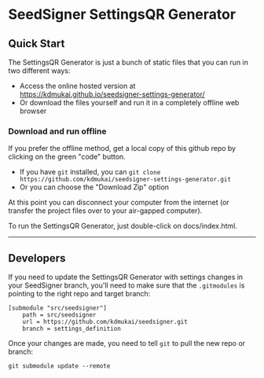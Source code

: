 # SeedSigner SettingsQR Generator


## Quick Start
The SettingsQR Generator is just a bunch of static files that you can run in two different ways:

* Access the online hosted version at https://kdmukai.github.io/seedsigner-settings-generator/
* Or download the files yourself and run it in a completely offline web browser

### Download and run offline
If you prefer the offline method, get a local copy of this github repo by clicking on the green "code" button.

* If you have `git` installed, you can `git clone https://github.com/kdmukai/seedsigner-settings-generator.git`
* Or you can choose the "Download Zip" option

At this point you can disconnect your computer from the internet (or transfer the project files over to your air-gapped computer).

To run the SettingsQR Generator, just double-click on docs/index.html.


---

## Developers

If you need to update the SettingsQR Generator with settings changes in your SeedSigner branch, you'll need to make sure that the `.gitmodules` is pointing to the right repo and target branch:
```
[submodule "src/seedsigner"]
	path = src/seedsigner
	url = https://github.com/kdmukai/seedsigner.git
	branch = settings_definition
```

Once your changes are made, you need to tell `git` to pull the new repo or branch:
```
git submodule update --remote
```
